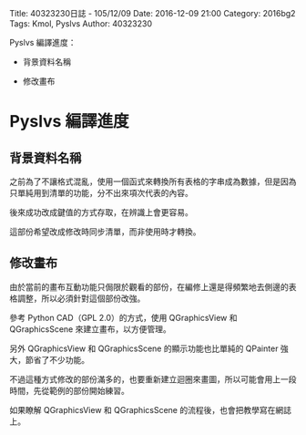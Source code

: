 Title: 40323230日誌 - 105/12/09
Date: 2016-12-09 21:00
Category: 2016bg2
Tags: Kmol, Pyslvs
Author: 40323230

Pyslvs 編譯進度：

* 背景資料名稱

* 修改畫布

<!-- PELICAN_END_SUMMARY -->

Pyslvs 編譯進度
===

背景資料名稱
---

之前為了不讓格式混亂，使用一個函式來轉換所有表格的字串成為數據，但是因為只單純用到清單的功能，分不出來項次代表的內容。

後來成功改成鍵值的方式存取，在辨識上會更容易。

這部份希望改成修改時同步清單，而非使用時才轉換。

修改畫布
---

由於當前的畫布互動功能只侷限於觀看的部份，在編修上還是得頻繁地去側邊的表格調整，所以必須針對這個部份改強。

參考 Python CAD（GPL 2.0）的方式，使用 QGraphicsView 和 QGraphicsScene 來建立畫布，以方便管理。

另外 QGraphicsView 和 QGraphicsScene 的顯示功能也比單純的 QPainter 強大，節省了不少功能。

不過這種方式修改的部份滿多的，也要重新建立迴圈來畫圖，所以可能會用上一段時間，先從範例的部份開始練習。

如果瞭解 QGraphicsView 和 QGraphicsScene 的流程後，也會把教學寫在網誌上。